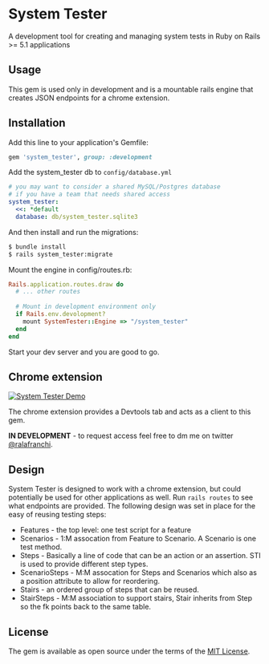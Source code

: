 # System Tester
A development tool for creating and managing system tests in Ruby on Rails >= 5.1 applications

## Usage
This gem is used only in development and is a mountable rails engine that creates JSON endpoints for a chrome extension.

## Installation
Add this line to your application's Gemfile:

```ruby
gem 'system_tester', group: :development
```

Add the system_tester db to `config/database.yml`
```yml
# you may want to consider a shared MySQL/Postgres database
# if you have a team that needs shared access
system_tester:
  <<: *default
  database: db/system_tester.sqlite3
```

And then install and run the migrations:
```bash
$ bundle install
$ rails system_tester:migrate
```

Mount the engine in config/routes.rb:
```ruby
Rails.application.routes.draw do
  # ... other routes
  
  # Mount in development environment only
  if Rails.env.devolopment?
    mount SystemTester::Engine => "/system_tester"
  end
end
```

Start your dev server and you are good to go.

## Chrome extension
[![System Tester Demo](https://img.youtube.com/vi/4JlQFqIXnBU/0.jpg)](https://www.youtube.com/watch?v=4JlQFqIXnBU)

The chrome extension provides a Devtools tab and acts as a client to this gem.

**IN DEVELOPMENT** - to request access feel free to dm me on twitter [@ralafranchi](https://twitter.com/ralafranchi).

## Design
System Tester is designed to work with a chrome extension, but could potentially be used for other applications as well.
Run `rails routes` to see what endpoints are provided.  The following design was set in place for the easy of reusing
testing steps:
 
 * Features - the top level: one test script for a feature
 * Scenarios - 1:M assocation from Feature to Scenario. A Scenario is one test method.
 * Steps - Basically a line of code that can be an action or an assertion. STI is used to provide different step types.
 * ScenarioSteps - M:M assocation for Steps and Scenarios which also as a position attribute to allow for reordering.
 * Stairs - an ordered group of steps that can be reused.
 * StairSteps - M:M association to support stairs, Stair inherits from Step so the fk points back to the same table.

## License
The gem is available as open source under the terms of the [MIT License](http://opensource.org/licenses/MIT).
